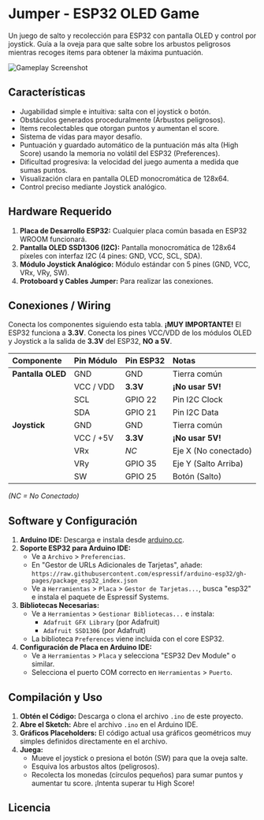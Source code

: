 # Jumper - ESP32 OLED Game

Un juego de salto y recolección para ESP32 con pantalla OLED y control por joystick. Guía a la oveja para que salte sobre los arbustos peligrosos mientras recoges items para obtener la máxima puntuación.

![Gameplay Screenshot](placeholder.png)


## Características

*   Jugabilidad simple e intuitiva: salta con el joystick o botón.
*   Obstáculos generados proceduralmente (Arbustos peligrosos).
*   Items recolectables que otorgan puntos y aumentan el score.
*   Sistema de vidas para mayor desafío.
*   Puntuación y guardado automático de la puntuación más alta (High Score) usando la memoria no volátil del ESP32 (Preferences).
*   Dificultad progresiva: la velocidad del juego aumenta a medida que sumas puntos.
*   Visualización clara en pantalla OLED monocromática de 128x64.
*   Control preciso mediante Joystick analógico.

## Hardware Requerido

1.  **Placa de Desarrollo ESP32:** Cualquier placa común basada en ESP32 WROOM funcionará.
2.  **Pantalla OLED SSD1306 (I2C):** Pantalla monocromática de 128x64 píxeles con interfaz I2C (4 pines: GND, VCC, SCL, SDA).
3.  **Módulo Joystick Analógico:** Módulo estándar con 5 pines (GND, VCC, VRx, VRy, SW).
4.  **Protoboard y Cables Jumper:** Para realizar las conexiones.

## Conexiones / Wiring

Conecta los componentes siguiendo esta tabla. **¡MUY IMPORTANTE!** El ESP32 funciona a **3.3V**. Conecta los pines VCC/VDD de los módulos OLED y Joystick a la salida de **3.3V** del ESP32, **NO a 5V**.

| Componente      | Pin Módulo | Pin ESP32 | Notas                    |
| :-------------- | :--------- | :-------- | :----------------------- |
| **Pantalla OLED** | GND        | GND       | Tierra común             |
|                 | VCC / VDD  | **3.3V**  | **¡No usar 5V!**         |
|                 | SCL        | GPIO 22   | Pin I2C Clock            |
|                 | SDA        | GPIO 21   | Pin I2C Data             |
| **Joystick**    | GND        | GND       | Tierra común             |
|                 | VCC / +5V  | **3.3V**  | **¡No usar 5V!**         |
|                 | VRx        | *NC*      | Eje X (No conectado)    |
|                 | VRy        | GPIO 35   | Eje Y (Salto Arriba)   |
|                 | SW         | GPIO 25   | Botón (Salto)          |

*(NC = No Conectado)*

## Software y Configuración

1.  **Arduino IDE:** Descarga e instala desde [arduino.cc](https://www.arduino.cc/en/software).
2.  **Soporte ESP32 para Arduino IDE:**
    *   Ve a `Archivo` > `Preferencias`.
    *   En "Gestor de URLs Adicionales de Tarjetas", añade: `https://raw.githubusercontent.com/espressif/arduino-esp32/gh-pages/package_esp32_index.json`
    *   Ve a `Herramientas` > `Placa` > `Gestor de Tarjetas...`, busca "esp32" e instala el paquete de Espressif Systems.
3.  **Bibliotecas Necesarias:**
    *   Ve a `Herramientas` > `Gestionar Bibliotecas...` e instala:
        *   `Adafruit GFX Library` (por Adafruit)
        *   `Adafruit SSD1306` (por Adafruit)
    *   La biblioteca `Preferences` viene incluida con el core ESP32.
4.  **Configuración de Placa en Arduino IDE:**
    *   Ve a `Herramientas` > `Placa` y selecciona "ESP32 Dev Module" o similar.
    *   Selecciona el puerto COM correcto en `Herramientas` > `Puerto`.

## Compilación y Uso

1.  **Obtén el Código:** Descarga o clona el archivo `.ino` de este proyecto.
2.  **Abre el Sketch:** Abre el archivo `.ino` en el Arduino IDE.
3.  **Gráficos Placeholders:** El código actual usa gráficos geométricos muy simples definidos directamente en el archivo. 
5.  **Juega:**
    *   Mueve el joystick o presiona el botón (SW) para que la oveja salte.
    *   Esquiva los arbustos altos (peligrosos).
    *   Recolecta los monedas (círculos pequeños) para sumar puntos y aumentar tu score. ¡Intenta superar tu High Score!


## Licencia